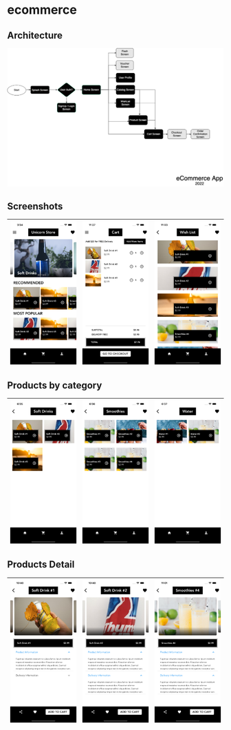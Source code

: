 # ecommerce

## Architecture

![Home ScreenShots](assets/eCommerceApp.drawio.png)

## Screenshots

| ![Home ScreenShots](assets/screenshot/home.png) | ![Cart ScreenShots](assets/screenshot/cart.png) | ![Profile ScreenShots](assets/screenshot/wishlist_1.png) |
| ----------------------------------------------- | ----------------------------------------------- | -------------------------------------------------------- |

## Products by category

| ![Home ScreenShots](assets/screenshot/category_1.png) | ![Cart ScreenShots](assets/screenshot/category_2.png) | ![Profile ScreenShots](assets/screenshot/category_3.png) |
| ----------------------------------------------------- | ----------------------------------------------------- | -------------------------------------------------------- |

## Products Detail

| ![Home ScreenShots](assets/screenshot/product_1.png) | ![Cart ScreenShots](assets/screenshot/product_2.png) | ![Profile ScreenShots](assets/screenshot/product_3.png) |
| ---------------------------------------------------- | ---------------------------------------------------- | ------------------------------------------------------- |
